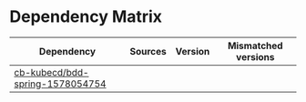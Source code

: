 # Dependency Matrix

Dependency | Sources | Version | Mismatched versions
---------- | ------- | ------- | -------------------
[cb-kubecd/bdd-spring-1578054754](https://github.com/cb-kubecd/bdd-spring-1578054754.git) |  | []() | 

